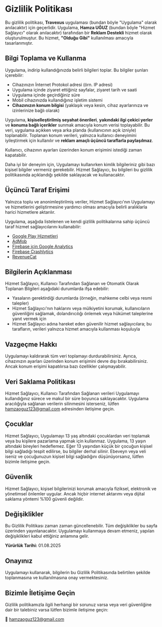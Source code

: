 # Gizlilik Politikası

Bu gizlilik politikası, **Travexus** uygulaması (bundan böyle "Uygulama" olarak anılacaktır) için geçerlidir. Uygulama, **Hamza UĞUZ** (bundan böyle "Hizmet Sağlayıcı" olarak anılacaktır) tarafından bir **Reklam Destekli** hizmet olarak oluşturulmuştur. Bu hizmet, **"Olduğu Gibi"** kullanılması amacıyla tasarlanmıştır.

## Bilgi Toplama ve Kullanma

Uygulama, indirip kullandığınızda belirli bilgileri toplar. Bu bilgiler şunları içerebilir:

- Cihazınızın İnternet Protokol adresi (örn. IP adresi)  
- Uygulama içinde ziyaret ettiğiniz sayfalar, ziyaret tarih ve saati  
- Uygulama içinde geçirdiğiniz süre  
- Mobil cihazınızda kullandığınız işletim sistemi  
- **Cihazınızın konum bilgisi** (yaklaşık veya kesin, cihaz ayarlarınıza ve izinlerinize bağlı olarak)  

Uygulama, **kişiselleştirilmiş seyahat önerileri**, **yakındaki ilgi çekici yerler** ve **konuma bağlı içerikler** sunmak amacıyla konum verisi toplayabilir. Bu veri, uygulama açıkken veya arka planda (kullanıcının açık izniyle) toplanabilir. Toplanan konum verileri, yalnızca kullanıcı deneyimini iyileştirmek için kullanılır ve **reklam amaçlı üçüncü taraflarla paylaşılmaz**.

Kullanıcı, cihazının ayarları üzerinden konum erişimini istediği zaman kapatabilir.

Daha iyi bir deneyim için, Uygulamayı kullanırken kimlik bilgileriniz gibi bazı kişisel bilgiler vermeniz gerekebilir. Hizmet Sağlayıcı, bu bilgileri bu gizlilik politikasında açıklandığı şekilde saklayacak ve kullanacaktır.

## Üçüncü Taraf Erişimi

Yalnızca toplu ve anonimleştirilmiş veriler, Hizmet Sağlayıcı'nın Uygulamayı ve hizmetlerini geliştirmesine yardımcı olması amacıyla belirli aralıklarla harici hizmetlere aktarılır.

Uygulama, aşağıda listelenen ve kendi gizlilik politikalarına sahip üçüncü taraf hizmet sağlayıcılarını kullanabilir:

- [Google Play Hizmetleri](https://policies.google.com/privacy)  
- [AdMob](https://support.google.com/admob/answer/6128543?hl=tr)  
- [Firebase için Google Analytics](https://firebase.google.com/policies/analytics)  
- [Firebase Crashlytics](https://firebase.google.com/support/privacy/)  
- [RevenueCat](https://www.revenuecat.com/privacy)

## Bilgilerin Açıklanması

Hizmet Sağlayıcı, Kullanıcı Tarafından Sağlanan ve Otomatik Olarak Toplanan Bilgileri aşağıdaki durumlarda ifşa edebilir:

- Yasaların gerektirdiği durumlarda (örneğin, mahkeme celbi veya resmi talepler)  
- Hizmet Sağlayıcı'nın haklarını veya mülkiyetini korumak, kullanıcıların güvenliğini sağlamak, dolandırıcılığı önlemek veya hükümet taleplerine yanıt vermek için  
- Hizmet Sağlayıcı adına hareket eden güvenilir hizmet sağlayıcılara; bu tarafların, verileri yalnızca hizmet amacıyla kullanması koşuluyla

## Vazgeçme Hakkı

Uygulamayı kaldırarak tüm veri toplamayı durdurabilirsiniz. Ayrıca, cihazınızın ayarları üzerinden konum erişimini devre dışı bırakabilirsiniz. Ancak konum erişimi kapatılırsa bazı özellikler çalışmayabilir.

## Veri Saklama Politikası

Hizmet Sağlayıcı, Kullanıcı Tarafından Sağlanan verileri Uygulamayı kullandığınız sürece ve makul bir süre boyunca saklayacaktır. Uygulama aracılığıyla sağlanan verilerin silinmesini isterseniz, lütfen [hamzaoguz123@gmail.com](mailto:hamzaoguz123@gmail.com) adresinden iletişime geçin.

## Çocuklar

Hizmet Sağlayıcı, Uygulamayı 13 yaş altındaki çocuklardan veri toplamak veya bu kişilere pazarlama yapmak için kullanmaz. Uygulama, 13 yaşın altındaki bireyleri hedeflemez. Eğer 13 yaşından küçük bir çocuğun kişisel bilgi sağladığı tespit edilirse, bu bilgiler derhal silinir. Ebeveyn veya veli iseniz ve çocuğunuzun kişisel bilgi sağladığını düşünüyorsanız, lütfen bizimle iletişime geçin.

## Güvenlik

Hizmet Sağlayıcı, kişisel bilgilerinizi korumak amacıyla fiziksel, elektronik ve yönetimsel önlemler uygular. Ancak hiçbir internet aktarımı veya dijital saklama yöntemi %100 güvenli değildir.

## Değişiklikler

Bu Gizlilik Politikası zaman zaman güncellenebilir. Tüm değişiklikler bu sayfa üzerinden yayınlanacaktır. Uygulamayı kullanmaya devam etmeniz, yapılan değişiklikleri kabul ettiğiniz anlamına gelir.

**Yürürlük Tarihi:** 01.08.2025

## Onayınız

Uygulamayı kullanarak, bilgilerin bu Gizlilik Politikasında belirtilen şekilde toplanmasına ve kullanılmasına onay vermektesiniz.

## Bizimle İletişime Geçin

Gizlilik politikamızla ilgili herhangi bir sorunuz varsa veya veri güvenliğine dair bir talebiniz varsa lütfen bizimle iletişime geçin:

📧 [hamzaoguz123@gmail.com](mailto:hamzaoguz123@gmail.com)
